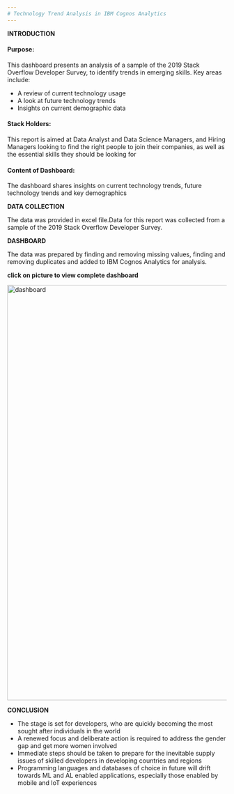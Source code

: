 ```yaml
---
# Technology Trend Analysis in IBM Cognos Analytics
---
```



**INTRODUCTION**

<h4>Purpose:</h4>
This dashboard presents an analysis of a sample of the 2019 Stack Overflow Developer Survey, to identify trends in emerging skills. Key areas include:

- A review of current technology usage
- A look at future technology trends
- Insights on current demographic data

<h4>Stack Holders:</h4> This report is aimed at Data Analyst and Data Science Managers, and Hiring Managers looking to find the right people to join their companies, as well as the essential skills they should be looking for

<h4> Content of Dashboard:</h4>
The dashboard shares insights on current technology trends, future technology trends and key demographics

**DATA COLLECTION**

The data was provided in excel file.Data for this report was collected from a sample of the 2019 Stack Overflow Developer Survey.

**DASHBOARD**

The data was prepared by finding and removing missing values, finding and removing duplicates and added to IBM Cognos Analytics for analysis.

**click on picture to view complete dashboard**

[<img width="954" alt="dashboard" src="https://user-images.githubusercontent.com/25719763/122962281-1b07ec00-d33a-11eb-96df-f5ca23009d09.png">](https://dataplatform.cloud.ibm.com/dashboards/80bd800c-fd4a-43b9-a21c-b606efb2a900/view/061ce63b19bf15c864e3d4e4079d7a542e362659b0bbd00bd6857b4906642097a83c4095c8274f0bda400c30a5bf175c98)

**CONCLUSION**

- The stage is set for developers, who are quickly becoming the most sought after individuals in the world
- A renewed focus and deliberate action is required to address the gender gap and get more women involved
- Immediate steps should be taken to prepare for the inevitable supply issues of skilled developers in developing countries and regions
- Programming languages and databases of choice in future will drift towards ML and AL enabled applications,
especially those enabled by mobile and IoT experiences


